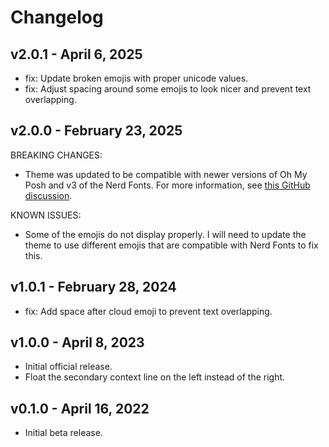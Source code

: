 # Changelog

## v2.0.1 - April 6, 2025

- fix: Update broken emojis with proper unicode values.
- fix: Adjust spacing around some emojis to look nicer and prevent text overlapping.

## v2.0.0 - February 23, 2025

BREAKING CHANGES:

- Theme was updated to be compatible with newer versions of Oh My Posh and v3 of the Nerd Fonts.
  For more information, see [this GitHub discussion](https://github.com/JanDeDobbeleer/oh-my-posh/discussions/6184).

KNOWN ISSUES:

- Some of the emojis do not display properly.
  I will need to update the theme to use different emojis that are compatible with Nerd Fonts to fix this.

## v1.0.1 - February 28, 2024

- fix: Add space after cloud emoji to prevent text overlapping.

## v1.0.0 - April 8, 2023

- Initial official release.
- Float the secondary context line on the left instead of the right.

## v0.1.0 - April 16, 2022

- Initial beta release.
